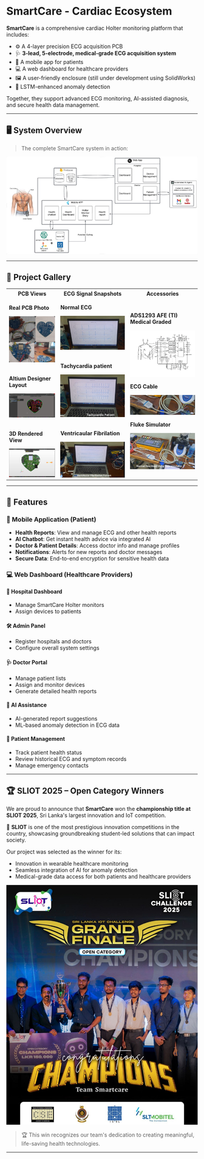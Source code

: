 # SmartCare - Cardiac Ecosystem

**SmartCare** is a comprehensive cardiac Holter monitoring platform that includes:
- ⚙️ A 4-layer precision ECG acquisition PCB
- 🩺 **3-lead, 5-electrode, medical-grade ECG acquisition system**
- 📱 A mobile app for patients  
- 💻 A web dashboard for healthcare providers  
- 🖼️ A user-friendly enclosure (still under development using SolidWorks)  
- 🧠 LSTM-enhanced anomaly detection  

Together, they support advanced ECG monitoring, AI-assisted diagnosis, and secure health data management.

---

## 🖥️ System Overview

> The complete SmartCare system in action:

![System Overview](Assets/system.jpg)

---

## 📸 Project Gallery

<table>
  <tr>
    <th>PCB Views</th>
    <th>ECG Signal Snapshots</th>
    <th>Accessories</th>
  </tr>
  <tr>
    <td>
      <p><strong>Real PCB Photo</strong></p>
      <img src="Assets/pcb.jpg" alt="Real PCB" width="400"/><br><br>
      <p><strong>Altium Designer Layout</strong></p>
      <img src="Assets/altium.jpg" alt="Altium PCB" width="400"/><br><br>
      <p><strong>3D Rendered View</strong></p>
      <img src="Assets/3d.jpg" alt="3D PCB" width="400"/>
    </td>
    <td>
      <p><strong>Normal ECG</strong></p>
      <img src="Assets/ecg.jpg" alt="ECG Snapshot 1" width="600"/><br><br>
      <p><strong>Tachycardia patient</strong></p>
      <img src="Assets/tr.jpg" alt="ECG Snapshot 2" width="600"/><br><br>
      <p><strong>Ventricaular Fibrilation</strong></p>
      <img src="Assets/ventricular.jpg" alt="ECG Snapshot 3" width="600"/>
    </td>
    <td>
      <p><strong>ADS1293 AFE (TI) Medical Graded</strong></p>
      <img src="Assets/ads.jpg" alt="chip" width="600"/>
      <p><strong>ECG Cable</strong></p>
      <img src="Assets/cable.jpg" alt="ECG Cable" width="600"/>
      <p><strong>Fluke Simulator</strong></p>
      <img src="Assets/fluke.jpg" alt="Fluke" width="600"/>
    </td>
  </tr>
</table>

---

## 🚀 Features

### 📱 Mobile Application (Patient)
- **Health Reports**: View and manage ECG and other health reports  
- **AI Chatbot**: Get instant health advice via integrated AI  
- **Doctor & Patient Details**: Access doctor info and manage profiles  
- **Notifications**: Alerts for new reports and doctor messages  
- **Secure Data**: End-to-end encryption for sensitive health data  

### 💻 Web Dashboard (Healthcare Providers)

#### 🏥 Hospital Dashboard
- Manage SmartCare Holter monitors  
- Assign devices to patients  

#### 🛠 Admin Panel
- Register hospitals and doctors  
- Configure overall system settings  

#### 🩺 Doctor Portal
- Manage patient lists  
- Assign and monitor devices  
- Generate detailed health reports  

#### 🤖 AI Assistance
- AI-generated report suggestions  
- ML-based anomaly detection in ECG data  

#### 👥 Patient Management
- Track patient health status  
- Review historical ECG and symptom records  
- Manage emergency contacts  

---

## 🏆 SLIOT 2025 – Open Category Winners

We are proud to announce that **SmartCare** won the **championship title at SLIOT 2025**, Sri Lanka's largest innovation and IoT competition.

🏅 **SLIOT** is one of the most prestigious innovation competitions in the country, showcasing groundbreaking student-led solutions that can impact society.

Our project was selected as the winner for its:
- Innovation in wearable healthcare monitoring  
- Seamless integration of AI for anomaly detection  
- Medical-grade data access for both patients and healthcare providers  

![SLIOT Winning Moment](Assets/sliot.jpg)

> 🏆 This win recognizes our team's dedication to creating meaningful, life-saving health technologies.

---
